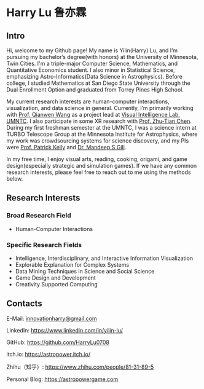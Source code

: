 # Harry Lu 鲁亦霖

<!--
**HarryLu0708/HarryLu0708** is a ✨ _special_ ✨ repository because its `README.md` (this file) appears on your GitHub profile.

Here are some ideas to get you started:

- 🔭 I’m currently working on ...
- 🌱 I’m currently learning ...
- 👯 I’m looking to collaborate on ...
- 🤔 I’m looking for help with ...
- 💬 Ask me about ...
- 📫 How to reach me: ...
- 😄 Pronouns: ...
- ⚡ Fun fact: ...
-->

## Intro

Hi, welcome to my Github page! My name is Yilin(Harry) Lu, and I’m pursuing my bachelor’s degree(with honors) at the University of Minnesota, Twin Cities. I'm a triple-major Computer Science, Mathematics, and Quantitative Economics student. I also minor in Statistical Science, emphasizing Astro-Informatics(Data Science in Astrophysics). Before college, I studied Mathematics at San Diego State University through the Dual Enrollment Option and graduated from Torrey Pines High School.

My current research interests are human-computer interactions, visualization, and data science in general. Currently, I’m primarily working with [Prof. Qianwen Wang](https://github.com/wangqianwen0418) as a project lead at [Visual Intelligence Lab, UMNTC](https://github.com/UMN-Visual-Intelligence-Lab). I also participate in some XR research with [Prof. Zhu-Tian Chen](https://github.com/chenzhutian).  During my first freshman semester at the UMNTC, I was a science intern at TURBO Telescope Group at the Minnesota Institute for Astrophysics, where my work was crowdsourcing systems for science discovery, and my PIs were [Prof. Patrick Kelly](https://github.com/patkel) and [Dr. Mandeep S Gill](https://github.com/mssgill).

In my free time, I enjoy visual arts, reading, cooking, origami, and game design(especially strategic and simulation games). If we have any common research interests, please feel free to reach out to me using the methods below.

## Research Interests

### Broad Research Field

- Human-Computer Interactions

### Specific Research Fields

- Intelligence, Interdisciplinary, and Interactive Information Visualization
- Explorable Explanation for Complex Systems
- Data Mining Techniques in Science and Social Science
- Game Design and Development
- Creativity Supported Computing

## Contacts

E-Mail: innovationharry@gmail.com

LinkedIn: https://www.linkedin.com/in/yilin-lu/

GitHub: https://github.com/HarryLu0708

itch.io: https://astropower.itch.io/

Zhihu（知乎）: https://www.zhihu.com/people/81-31-89-5 

Personal Blog: https://astropowergame.com 


